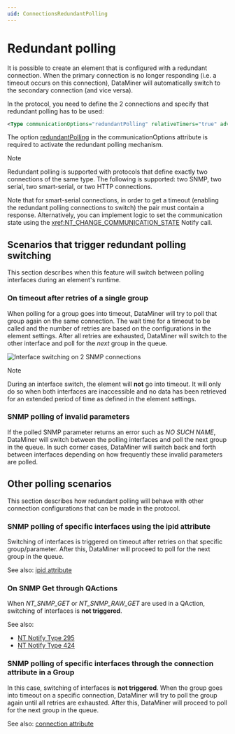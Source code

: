 ```yaml
---
uid: ConnectionsRedundantPolling
---
```


# Redundant polling

It is possible to create an element that is configured with a redundant connection. When the primary connection is no longer responding (i.e. a timeout occurs on this connection), DataMiner will automatically switch to the secondary connection (and vice versa).

In the protocol, you need to define the 2 connections and specify that redundant polling has to be used:

```xml
<Type communicationOptions="redundantPolling" relativeTimers="true" advanced="snmp:Secondary">snmp</Type>
```

The option [redundantPolling](xref:Protocol.Type-communicationOptions#redundantpolling) in the communicationOptions attribute is required to activate the redundant polling mechanism.

> [!NOTE]
> Redundant polling is supported with protocols that define exactly two connections of the same type. The following is supported: two SNMP, two serial, two smart-serial, or two HTTP connections.
>
> Note that for smart-serial connections, in order to get a timeout (enabling the redundant polling connections to switch) the pair must contain a response. Alternatively, you can implement logic to set the communication state using the <xref:NT_CHANGE_COMMUNICATION_STATE> Notify call.

## Scenarios that trigger redundant polling switching

This section describes when this feature will switch between polling interfaces during an element's runtime.

### On timeout after retries of a single group

When polling for a group goes into timeout, DataMiner will try to poll that group again on the same connection. The wait time for a timeout to be called and the number of retries are based on the configurations in the element settings. After all retries are exhausted, DataMiner will switch to the other interface and poll for the *next* group in the queue.

![Interface switching on 2 SNMP connections](~/develop/images/RedundantPolling_Switch.png)

> [!NOTE]
> During an interface switch, the element will **not** go into timeout. It will only do so when both interfaces are inaccessible and no data has been retrieved for an extended period of time as defined in the element settings.

### SNMP polling of invalid parameters

If the polled SNMP parameter returns an error such as *NO SUCH NAME*, DataMiner will switch between the polling interfaces and poll the next group in the queue. In such corner cases, DataMiner will switch back and forth between interfaces depending on how frequently these invalid parameters are polled.

## Other polling scenarios

This section describes how redundant polling will behave with other connection configurations that can be made in the protocol.

### SNMP polling of specific interfaces using the ipid attribute

Switching of interfaces is triggered on timeout after retries on that specific group/parameter. After this, DataMiner will proceed to poll for the next group in the queue.

See also: [ipid attribute](xref:Protocol.Params.Param.SNMP.OID-ipid)

### On SNMP Get through QActions

When *NT_SNMP_GET* or *NT_SNMP_RAW_GET* are used in a QAction, switching of interfaces is **not triggered**.

See also:

- [NT Notify Type 295](xref:NT_SNMP_GET)
- [NT Notify Type 424](xref:NT_SNMP_RAW_GET)

### SNMP polling of specific interfaces through the connection attribute in a Group

In this case, switching of interfaces is **not triggered**. When the group goes into timeout on a specific connection, DataMiner will try to poll the group again until all retries are exhausted. After this, DataMiner will proceed to poll for the next group in the queue.

See also: [connection attribute](xref:Protocol.Groups.Group-connection)
